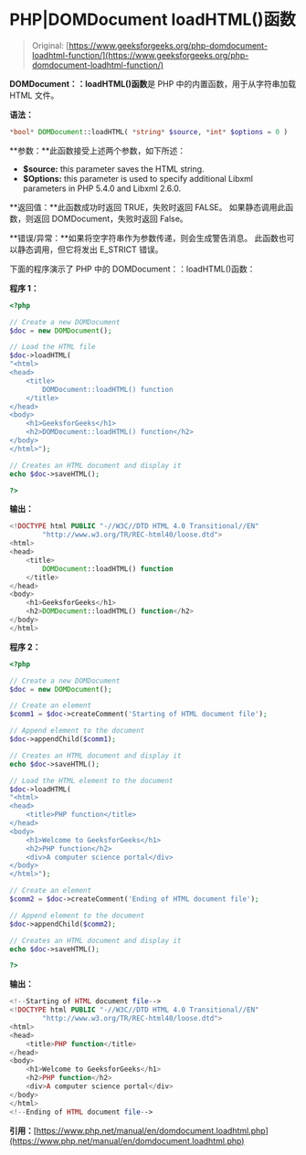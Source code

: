 # PHP|DOMDocument loadHTML()函数

> Original: [https://www.geeksforgeeks.org/php-domdocument-loadhtml-function/](https://www.geeksforgeeks.org/php-domdocument-loadhtml-function/)

**DOMDocument：：loadHTML()函数**是 PHP 中的内置函数，用于从字符串加载 HTML 文件。

**语法：**

```php
*bool* DOMDocument::loadHTML( *string* $source, *int* $options = 0 )
```

**参数：**此函数接受上述两个参数，如下所述：

*   **$source:** this parameter saves the HTML string.
*   **$Options:** this parameter is used to specify additional Libxml parameters in PHP 5.4.0 and Libxml 2.6.0.

**返回值：**此函数成功时返回 TRUE，失败时返回 FALSE。 如果静态调用此函数，则返回 DOMDocument，失败时返回 False。

**错误/异常：**如果将空字符串作为参数传递，则会生成警告消息。 此函数也可以静态调用，但它将发出 E_STRICT 错误。

下面的程序演示了 PHP 中的 DOMDocument：：loadHTML()函数：

**程序 1：**

```php
<?php

// Create a new DOMDocument
$doc = new DOMDocument();

// Load the HTML file
$doc->loadHTML(
"<html>
<head>
    <title>
        DOMDocument::loadHTML() function
    </title>
</head>
<body>
    <h1>GeeksforGeeks</h1>
    <h2>DOMDocument::loadHTML() function</h2>
</body>    
</html>");

// Creates an HTML document and display it
echo $doc->saveHTML();

?>
```

**输出：**

```php
<!DOCTYPE html PUBLIC "-//W3C//DTD HTML 4.0 Transitional//EN"
        "http://www.w3.org/TR/REC-html40/loose.dtd">
<html>
<head>
    <title>
        DOMDocument::loadHTML() function
    </title>
</head>
<body>
    <h1>GeeksforGeeks</h1>
    <h2>DOMDocument::loadHTML() function</h2>
</body>
</html>

```

**程序 2：**

```php
<?php

// Create a new DOMDocument
$doc = new DOMDocument();

// Create an element
$comm1 = $doc->createComment('Starting of HTML document file');

// Append element to the document
$doc->appendChild($comm1);

// Creates an HTML document and display it
echo $doc->saveHTML();

// Load the HTML element to the document
$doc->loadHTML(
"<html>
<head>
    <title>PHP function</title>
</head>
<body>
    <h1>Welcome to GeeksforGeeks</h1>
    <h2>PHP function</h2>
    <div>A computer science portal</div>
</body>    
</html>");

// Create an element
$comm2 = $doc->createComment('Ending of HTML document file');

// Append element to the document
$doc->appendChild($comm2);

// Creates an HTML document and display it
echo $doc->saveHTML();

?>
```

**输出：**

```php
<!--Starting of HTML document file-->
<!DOCTYPE html PUBLIC "-//W3C//DTD HTML 4.0 Transitional//EN" 
        "http://www.w3.org/TR/REC-html40/loose.dtd">
<html>
<head>
    <title>PHP function</title>
</head>
<body>
    <h1>Welcome to GeeksforGeeks</h1>
    <h2>PHP function</h2>
    <div>A computer science portal</div>
</body>
</html>
<!--Ending of HTML document file-->

```

**引用：**[https://www.php.net/manual/en/domdocument.loadhtml.php](https://www.php.net/manual/en/domdocument.loadhtml.php)